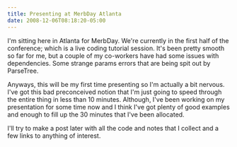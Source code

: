 ```yaml
---
title: Presenting at MerbDay Atlanta
date: 2008-12-06T08:18:20-05:00
---
```

I'm sitting here in Atlanta for MerbDay. We're currently in the first half of the conference; which is a live coding tutorial session. It's been pretty smooth so far for me, but a couple of my co-workers have had some issues with dependencies. Some strange params errors that are being spit out by ParseTree.

Anyways, this will be my first time presenting so I'm actually a bit nervous. I've got this bad preconceived notion that I'm just going to speed through the entire thing in less than 10 minutes. Although, I've been working on my presentation for some time now and I think I've got plenty of good examples and enough to fill up the 30 minutes that I've been allocated.

I'll try to make a post later with all the code and notes that I collect and a few links to anything of interest.